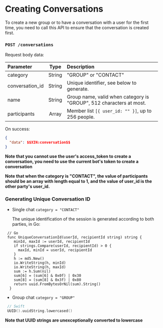# Creating Conversations

To create a new group or to have a conversation with a user for the first time, you need to call this API to ensure that the conversation is created first.


### `POST /conversations`

Request body data:

| Parameter | Type | Description |
| :----- | :----: | :---- |
| category | String | "GROUP" or "CONTACT" |
| conversation_id | String | Unique identifier, see below to generate. |
| name | String | Group name, valid when category is "GROUP", 512 characters at most. |
| participants | Array | Member list ```[{ user_id: "" }]```, up to 256 people. |

On success:

```json
{
  "data": $$XIN:conversation$$
}
```

**Note that you cannot use the user's access_token to create a conversation, you need to use the current bot's token to create a conversation**

**Note that when the category is "CONTACT", the value of participants should be an array with length equal to 1, and the value of user_id is the other party's user_id.**

### Generating Unique Conversation ID

- Single chat `category = "CONTACT"`

  The unique identification of the session is generated according to both parties, in Go:

```golang
 // Go
 func UniqueConversationId(userId, recipientId string) string {
    minId, maxId := userId, recipientId
    if strings.Compare(userId, recipientId) > 0 {
      maxId, minId = userId, recipientId
    }
    h := md5.New()
    io.WriteString(h, minId)
    io.WriteString(h, maxId)
    sum := h.Sum(nil)
    sum[6] = (sum[6] & 0x0f) | 0x30
    sum[8] = (sum[8] & 0x3f) | 0x80
    return uuid.FromBytesOrNil(sum).String()
  }
```

- Group chat `category = "GROUP"`

```Swift
 // Swift
 UUID().uuidString.lowercased()
```
**Note that UUID strings are unexceptionally converted to lowercase**
